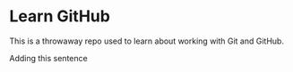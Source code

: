 # Learn GitHub

This is a throwaway repo used to learn about working with Git and GitHub.

Adding this sentence

